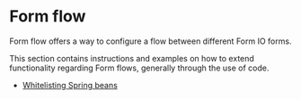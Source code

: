 # Form flow

Form flow offers a way to configure a flow between different Form IO forms.

This section contains instructions and examples on how to extend functionality regarding Form flows, generally through
the use of code.

* [Whitelisting Spring beans](whitelist-spring-bean.md)

